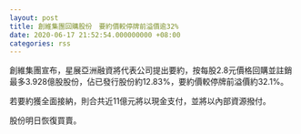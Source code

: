 ```yaml
---
layout: post
title: 創維集團回購股份　要約價較停牌前溢價逾32%
date: 2020-06-17 21:52:54.000000000 +08:00
categories: rss
---
```


創維集團宣布，星展亞洲融資將代表公司提出要約，按每股2.8元價格回購並註銷最多3.928億股股份，佔已發行股份約12.83%，要約價較停牌前溢價約32.1%。

若要約獲全面接納，則合共近11億元將以現金支付，並將以內部資源撥付。

股份明日恢復買賣。
